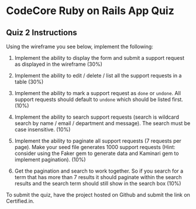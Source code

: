 # CodeCore Ruby on Rails App Quiz

## Quiz 2 Instructions

Using the wireframe you see below, implement the following:

1. Implement the ability to display the form and submit a support request as displayed in the wireframe (30%)

2. Implement the ability to edit / delete / list all the support requests in a table  (30%)

3. Implement the ability to mark a support request as `done` or `undone`. All support requests should default to `undone` which should be listed first. (10%)

4. Implement the ability to search support requests (search is wildcard search by name / email / department and message). The search must be case insensitive. (10%)

5. Implement the ability to paginate all support requests (7 requests per page). Make your seed file generates 1000 support requests (Hint: consider using the Faker gem to generate data and Kaminari gem to implement pagination). (10%)

6. Get the pagination and search to work together. So if you search for a term that has more than 7 results it should paginate within the search results and the search term should still show in the search box (10%)

To submit the quiz, have the project hosted on Github and submit the link on Certified.in.
